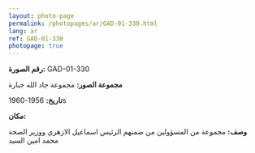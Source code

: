 ```yaml
---
layout: photo-page
permalink: /photopages/ar/GAD-01-330.html
lang: ar
ref: GAD-01-330
photopage: true
---
```


**رقم الصورة:** GAD-01-330

**مجموعة الصور:** مجموعة جاد الله جبارة

**تاريخ:** 1956-1960s

**مكان:**

**وصف:**  مجموعة من المسؤولين من ضمنهم الرئيس اسماعيل الازهري ووزير الصحة محمد امين السيد
